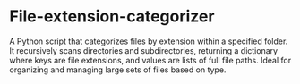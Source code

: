 # File-extension-categorizer
A Python script that categorizes files by extension within a specified folder. It recursively scans directories and subdirectories, returning a dictionary where keys are file extensions, and values are lists of full file paths. Ideal for organizing and managing large sets of files based on type.
